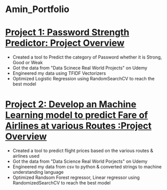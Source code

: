 # Amin_Portfolio

# [Project 1: Password Strength Predictor: Project Overview ](https://github.com/AminOtusanya/Amin_Portfolio/blob/main/Logistic%20Regression%20-%20Password%20Strenght!.ipynb)
* Created a tool to Predict the category of Password whether it is Strong, Good or Weak
* Got the data from "Data Scinece Real World Projects" on Udemy
* Engineered my data using TFIDF Vectorizers
* Optimized Logistic Regression using RandomSearchCV to reach the best model

# [Project 2: Develop an Machine Learning model to predict Fare of Airlines at various Routes :Project Overview](https://github.com/AminOtusanya/Amin_Portfolio/blob/main/Flight%20time%20predictions.ipynb)
* Created a tool to predict flight prices based on the various routes & airlines used 
* Got the data from "Data Science Real World Porjects" on Udemy 
* Engineered my data from csv to python & converted strings to machine understanding language 
* Optimized Randsom Forest regressor, Linear regressor using RandomizedSearchCV to reach the best model
